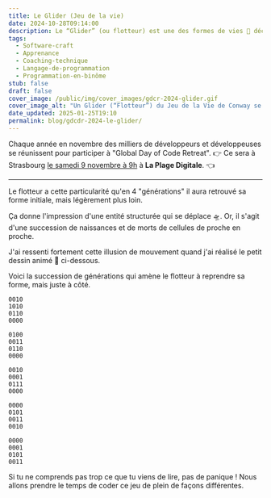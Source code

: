 ```yaml
---
title: Le Glider (Jeu de la vie)
date: 2024-10-28T09:14:00
description: Le “Glider” (ou flotteur) est une des formes de vies 👾 découvertes dans “Le Jeu de la Vie” (Game of Life) de John Conway. Il y aura peut-être des Gliders à la Global Day of Code Retreat le samedi 9 novembre à Strasbourg.
tags:
  - Software-craft
  - Apprenance
  - Coaching-technique
  - Langage-de-programmation
  - Programmation-en-binôme
stub: false
draft: false
cover_image: /public/img/cover_images/gdcr-2024-glider.gif
cover_image_alt: "Un Glider (“Flotteur”) du Jeu de la Vie de Conway se déplace par dessus un texte en arrière plan : “Global Day of Code Retreat”."
date_updated: 2025-01-25T19:10
permalink: blog/gdcdr-2024-le-glider/
---
```


Chaque année en novembre des milliers de développeurs et développeuses se réunissent pour participer à "Global Day of Code Retreat".
👉 Ce sera à Strasbourg [le samedi 9 novembre à 9h](https://www.meetup.com/fr-FR/software-crafters-strasbourg/events/304179139) à **La Plage Digitale**. 👈

---

Le flotteur a cette particularité qu'en 4 "générations" il aura retrouvé sa forme initiale, mais légèrement plus loin.

Ça donne l'impression d'une entité structurée qui se déplace 🛸. 
Or, il s'agit d'une succession de naissances et de morts de cellules de proche en proche.

J'ai ressenti fortement cette illusion de mouvement quand j'ai réalisé le petit dessin animé 🎨 ci-dessous.

Voici la succession de générations qui amène le flotteur à reprendre sa forme, mais juste à côté.

```text
0010
1010
0110
0000

0100
0011
0110
0000

0010
0001
0111
0000

0000
0101
0011
0010

0000
0001
0101
0011
```

Si tu ne comprends pas trop ce que tu viens de lire, pas de panique ! 
Nous allons prendre le temps de coder ce jeu de plein de façons différentes.

